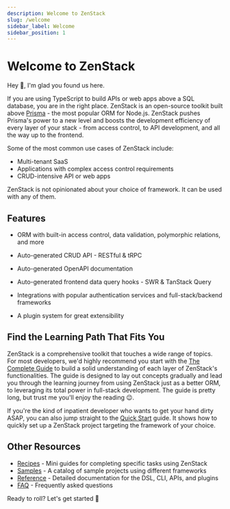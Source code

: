 ```yaml
---
description: Welcome to ZenStack
slug: /welcome
sidebar_label: Welcome
sidebar_position: 1
---
```


# Welcome to ZenStack

Hey 👋, I'm glad you found us here.

If you are using TypeScript to build APIs or web apps above a SQL database, you are in the right place. ZenStack is an open-source toolkit built above [Prisma](https://prisma.io) - the most popular ORM for Node.js. ZenStack pushes Prisma's power to a new level and boosts the development efficiency of every layer of your stack - from access control, to API development, and all the way up to the frontend.

Some of the most common use cases of ZenStack include:
- Multi-tenant SaaS
- Applications with complex access control requirements
- CRUD-intensive API or web apps

ZenStack is not opinionated about your choice of framework. It can be used with any of them.

## Features

- ORM with built-in access control, data validation, polymorphic relations, and more

- Auto-generated CRUD API - RESTful & tRPC

- Auto-generated OpenAPI documentation

- Auto-generated frontend data query hooks - SWR & TanStack Query

- Integrations with popular authentication services and full-stack/backend frameworks

- A plugin system for great extensibility

## Find the Learning Path That Fits You

ZenStack is a comprehensive toolkit that touches a wide range of topics. For most developers, we'd highly recommend you start with the [The Complete Guide](./the-complete-guide) to build a solid understanding of each layer of ZenStack's functionalities. The guide is designed to lay out concepts gradually and lead you through the learning journey from using ZenStack just as a better ORM, to leveraging its total power in full-stack development. The guide is pretty long, but trust me you'll enjoy the reading 😉.

If you're the kind of inpatient developer who wants to get your hand dirty ASAP, you can also jump straight to the [Quick Start](./category/quick-start) guide. It shows how to quickly set up a ZenStack project targeting the framework of your choice.

<!-- It explains how to use the CLI to quickly scaffold a ZenStack project targeting the framework of your choice. -->

## Other Resources

- [Recipes](./category/recipes/) - Mini guides for completing specific tasks using ZenStack
- [Samples](./samples) - A catalog of sample projects using different frameworks
- [Reference](./category/reference/) - Detailed documentation for the DSL, CLI, APIs, and plugins
- [FAQ](./faq) - Frequently asked questions
  
Ready to roll? Let's get started 🚀
